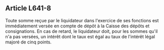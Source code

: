 Article L641-8
----
Toute somme reçue par le liquidateur dans l'exercice de ses fonctions est
immédiatement versée en compte de dépôt à la Caisse des dépôts et consignations.
En cas de retard, le liquidateur doit, pour les sommes qu'il n'a pas versées, un
intérêt dont le taux est égal au taux de l'intérêt légal majoré de cinq points.
